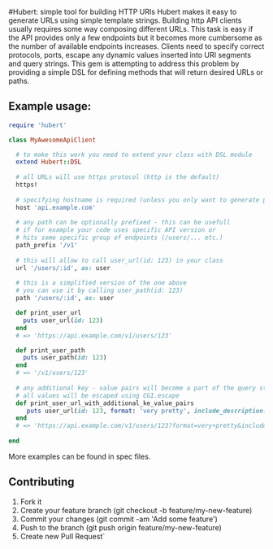 #Hubert: simple tool for building HTTP URIs
Hubert makes it easy to generate URLs using simple template strings. Building
http API clients usually requires some way composing different URLs. This task
is easy if the API provides only a few endpoints but it becomes more cumbersome
as the number of available endpoints increases. Clients need to specify correct
protocols, ports, escape any dynamic values inserted into URI segments and query
strings.  This gem is attempting to address this problem by providing a simple DSL
for defining methods that will return desired URLs or paths.

## Example usage:
```ruby
require 'hubert'

class MyAwesomeApiClient

  # to make this work you need to extend your class with DSL module
  extend Hubert::DSL
  
  # all URLs will use https protocol (http is the default)
  https!
  
  # specifying hostname is required (unless you only want to generate paths)
  host 'api.example.com'
  
  # any path can be optionally prefixed - this can be usefull
  # if for example your code uses specific API version or
  # hits some specific group of endpoints (/users/... etc.) 
  path_prefix '/v1'
  
  # this will allow to call user_url(id: 123) in your class
  url '/users/:id', as: user
  
  # this is a simplified version of the one above
  # you can use it by calling user_path(id: 123) 
  path '/users/:id', as: user

  def print_user_url
    puts user_url(id: 123)
  end
  # => 'https://api.example.com/v1/users/123'

  def print_user_path
    puts user_path(id: 123)
  end
  # => '/v1/users/123'
  
  # any additional key - value pairs will become a part of the query string
  # all values will be escaped using CGI.escape
  def print_user_url_with_additional_ke_value_pairs
     puts user_url(id: 123, format: 'very pretty', include_description: true)
  end
  # => 'https://api.example.com/v1/users/123?format=very+pretty&include_description=true'
    
end

```

More examples can be found in spec files.

## Contributing
1. Fork it
2. Create your feature branch (git checkout -b feature/my-new-feature)
3. Commit your changes (git commit -am 'Add some feature')
4. Push to the branch (git push origin feature/my-new-feature)
5. Create new Pull Request`
